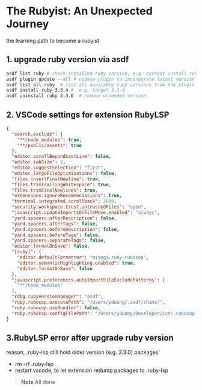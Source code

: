 # The Rubyist: An Unexpected Journey
the learning path to become a rubyist

## 1. upgrade ruby version via asdf
```bash
asdf list ruby # check installed ruby version, e.g. current install ruby 3.3.0
asdf plugin update --all # update plugin to incorporate latest version   https://asdf-vm.com/manage/plugins.html#update
asdf list all ruby  # list all available ruby versions from the plugin  https://asdf-vm.com/manage/versions.html#list-all-available-versions
asdf install ruby 3.3.4 #  e.g. target 3.3.4
asdf uninstall ruby 3.3.0  # remove unneeded version

```

## 2. VSCode settings for extension RubyLSP
```json
{
  "search.exclude": {
    "**/node_modules": true,
    "**/public/assets": true
  },
  "editor.scrollBeyondLastLine": false,
  "editor.tabSize": 2,
  "editor.suggestSelection": "first",
  "editor.largeFileOptimizations": false,
  "files.insertFinalNewline": true,
  "files.trimTrailingWhitespace": true,
  "files.trimFinalNewlines": true,
  "extensions.ignoreRecommendations": true,
  "terminal.integrated.scrollback": 2000,
  "security.workspace.trust.untrustedFiles": "open",
  "javascript.updateImportsOnFileMove.enabled": "always",
  "yard.spacers.afterDescription": false,
  "yard.spacers.afterTags": false,
  "yard.spacers.beforeDescription": false,
  "yard.spacers.beforeTags": false,
  "yard.spacers.separateTags": false,
  "editor.formatOnSave": false,
  "[ruby]": {
    "editor.defaultFormatter": "misogi.ruby-rubocop",
    "editor.semanticHighlighting.enabled": true,
    "editor.formatOnSave": false
  },
  "javascript.preferences.autoImportFileExcludePatterns": [
    "**/node_modules"
  ],
  "rdbg.rubyVersionManager": "asdf",
  "ruby.rubocop.executePath": "/Users/ydwang/.asdf/shims/",
  "ruby.rubocop.useBundler": false,
  "ruby.rubocop.configFilePath": "/Users/ydwang/Developer/icn/.rubocop.yml"
}
```

## 3.RubyLSP error after upgrade ruby version
reason, .ruby-lsp still hold older version (e.g. 3.3.0) packages'
- rm -rf .ruby-lsp
- restart vscode, to let extension redump packages to .ruby-lsp
> **Note**
> All done

